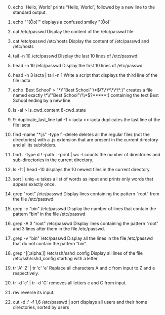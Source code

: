0. echo 'Hello, World'
prints “Hello, World”, followed by a new line to the standard output.

1. echo "\"(Ôo)'" 
displays a confused smiley "(Ôo)'

2. cat /etc/passwd 
Display the content of the /etc/passwd file

3. cat /etc/passwd /etc/hosts
Display the content of /etc/passwd and /etc/hosts

4. tail -n 10 /etc/passwd
Display the last 10 lines of /etc/passwd

5. head -n 10 /etc/passwd
Display the first 10 lines of /etc/passwd

6. head -n 3 iacta | tail -n 1
Write a script that displays the third line of the file iacta.

7. echo 'Best School' > "\*\\\'\"Best School\"\'\\\*$\?\*\*\*\*\*:)"
creates a file named exactly \*\\'"Best School"\'\\*$\?\*\*\*\*\*:) containing the text Best School ending by a new line.

8. ls -al > ls_cwd_content
8-cwd_state

9. 9-duplicate_last_line
tail -1 < iacta >> iacta
duplicates the last line of the file iacta

10. find -name "*.js" -type f -delete
deletes all the regular files (not the directories) with a .js extension that are present in the current directory and all its subfolders.

11. find . -type d ! -path . -print | wc -l
counts the number of directories and sub-directories in the current directory.

12. ls -1t | head -10
displays the 10 newest files in the current directory.

13. sort | uniq -u
takes a list of words as input and prints only words that appear exactly once.

14. grep "root" /etc/passwd
Display lines containing the pattern “root” from the file /etc/passwd

15. grep -c "bin" /etc/passwd
Display the number of lines that contain the pattern “bin” in the file /etc/passwd

16. grep -A 3 "root" /etc/passwd
Display lines containing the pattern “root” and 3 lines after them in the file /etc/passwd.

17. grep -v "bin" /etc/passwd
Display all the lines in the file /etc/passwd that do not contain the pattern “bin”.

18. grep ^[[:alpha:]] /etc/ssh/sshd_config
Display all lines of the file /etc/ssh/sshd_config starting with a letter

19. tr 'A' 'Z' | tr 'c' 'e'
Replace all characters A and c from input to Z and e respectively.

20. tr -d 'c' | tr -d 'C'
removes all letters c and C from input.

21. rev
reverse its input.

22. cut -d':' -f 1,6 /etc/passwd | sort
displays all users and their home directories, sorted by users


